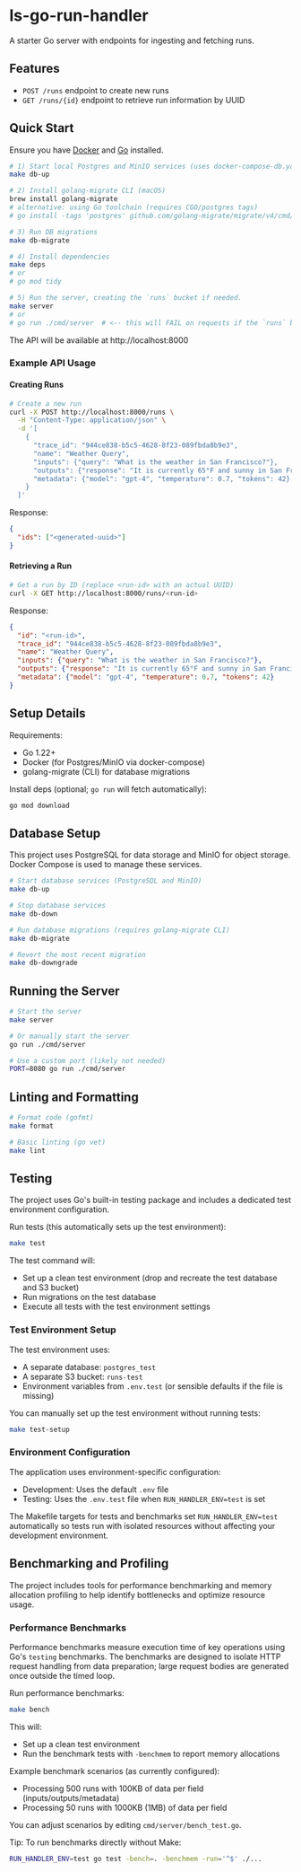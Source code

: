 # ls-go-run-handler

A starter Go server with endpoints for ingesting and fetching runs.

## Features

- `POST /runs` endpoint to create new runs
- `GET /runs/{id}` endpoint to retrieve run information by UUID

## Quick Start

Ensure you have [Docker](https://docker.com) and  [Go](https://go.dev) installed.

```bash
# 1) Start local Postgres and MinIO services (uses docker-compose-db.yaml)
make db-up

# 2) Install golang-migrate CLI (macOS)
brew install golang-migrate
# alternative: using Go toolchain (requires CGO/postgres tags)
# go install -tags 'postgres' github.com/golang-migrate/migrate/v4/cmd/migrate@latest

# 3) Run DB migrations
make db-migrate

# 4) Install dependencies
make deps
# or
# go mod tidy

# 5) Run the server, creating the `runs` bucket if needed.
make server
# or
# go run ./cmd/server  # <-- this will FAIL on requests if the `runs` bucket doesn't exist
```

The API will be available at http://localhost:8000

### Example API Usage

#### Creating Runs

```bash
# Create a new run
curl -X POST http://localhost:8000/runs \
  -H "Content-Type: application/json" \
  -d '[
    {
      "trace_id": "944ce838-b5c5-4628-8f23-089fbda8b9e3",
      "name": "Weather Query",
      "inputs": {"query": "What is the weather in San Francisco?"},
      "outputs": {"response": "It is currently 65°F and sunny in San Francisco."},
      "metadata": {"model": "gpt-4", "temperature": 0.7, "tokens": 42}
    }
  ]'
```

Response:
```json
{
  "ids": ["<generated-uuid>"]
}
```

#### Retrieving a Run

```bash
# Get a run by ID (replace <run-id> with an actual UUID)
curl -X GET http://localhost:8000/runs/<run-id>
```

Response:
```json
{
  "id": "<run-id>",
  "trace_id": "944ce838-b5c5-4628-8f23-089fbda8b9e3",
  "name": "Weather Query",
  "inputs": {"query": "What is the weather in San Francisco?"},
  "outputs": {"response": "It is currently 65°F and sunny in San Francisco."},
  "metadata": {"model": "gpt-4", "temperature": 0.7, "tokens": 42}
}
```

## Setup Details

Requirements:
- Go 1.22+
- Docker (for Postgres/MinIO via docker-compose)
- golang-migrate (CLI) for database migrations

Install deps (optional; `go run` will fetch automatically):
```bash
go mod download
```

## Database Setup

This project uses PostgreSQL for data storage and MinIO for object storage. Docker Compose is used to manage these services.

```bash
# Start database services (PostgreSQL and MinIO)
make db-up

# Stop database services
make db-down

# Run database migrations (requires golang-migrate CLI)
make db-migrate

# Revert the most recent migration
make db-downgrade
```

## Running the Server

```bash
# Start the server
make server

# Or manually start the server
go run ./cmd/server

# Use a custom port (likely not needed)
PORT=8080 go run ./cmd/server
```

## Linting and Formatting

```bash
# Format code (gofmt)
make format

# Basic linting (go vet)
make lint
```

## Testing

The project uses Go's built-in testing package and includes a dedicated test environment configuration.

Run tests (this automatically sets up the test environment):

```bash
make test
```

The test command will:

- Set up a clean test environment (drop and recreate the test database and S3 bucket)
- Run migrations on the test database
- Execute all tests with the test environment settings

### Test Environment Setup

The test environment uses:

- A separate database: `postgres_test`
- A separate S3 bucket: `runs-test`
- Environment variables from `.env.test` (or sensible defaults if the file is missing)

You can manually set up the test environment without running tests:

```bash
make test-setup
```

### Environment Configuration

The application uses environment-specific configuration:

- Development: Uses the default `.env` file
- Testing: Uses the `.env.test` file when `RUN_HANDLER_ENV=test` is set

The Makefile targets for tests and benchmarks set `RUN_HANDLER_ENV=test` automatically so tests run with isolated resources without affecting your development environment.

## Benchmarking and Profiling

The project includes tools for performance benchmarking and memory allocation profiling to help identify bottlenecks and optimize resource usage.

### Performance Benchmarks

Performance benchmarks measure execution time of key operations using Go's `testing` benchmarks. The benchmarks are designed to isolate HTTP request handling from data preparation; large request bodies are generated once outside the timed loop.

Run performance benchmarks:

```bash
make bench
```

This will:

- Set up a clean test environment
- Run the benchmark tests with `-benchmem` to report memory allocations

Example benchmark scenarios (as currently configured):

- Processing 500 runs with 100KB of data per field (inputs/outputs/metadata)
- Processing 50 runs with 1000KB (1MB) of data per field

You can adjust scenarios by editing `cmd/server/bench_test.go`.

Tip: To run benchmarks directly without Make:

```bash
RUN_HANDLER_ENV=test go test -bench=. -benchmem -run='^$' ./...
```
